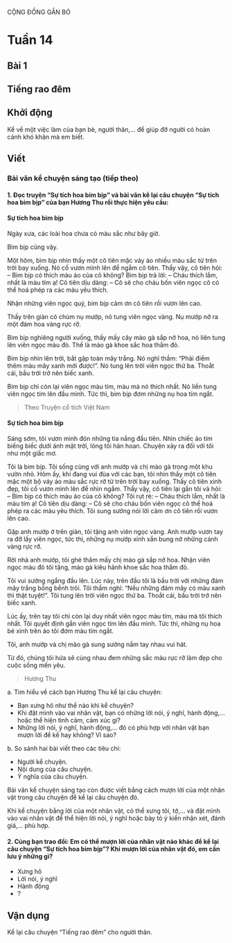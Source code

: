 CỘNG ĐỒNG GẮN BÓ

# Tuần 14
## Bài 1
## Tiếng rao đêm

## Khởi động

Kể về một việc làm của bạn bè, người thân,... để giúp đỡ người có hoàn cảnh khó khăn mà em biết.

## Viết

### Bài văn kể chuyện sáng tạo (tiếp theo)

#### 1. Đọc truyện “Sự tích hoa bim bịp” và bài văn kể lại câu chuyện “Sự tích hoa bim bịp” của bạn Hương Thu rồi thực hiện yêu cầu:

#### Sự tích hoa bìm bịp

Ngày xưa, các loài hoa chưa có màu sắc như bây giờ.

Bìm bịp cũng vậy.

Một hôm, bìm bịp nhìn thấy một cô tiên mặc váy áo nhiều màu sắc từ trên trời bay xuống. Nó cố vươn mình lên để ngắm cô tiên. Thấy vậy, cô tiên hỏi:
– Bim bịp có thích màu áo của cô không?
Bim bịp trả lời:
– Cháu thích lắm, nhất là màu tím ạ!
Cô tiên dịu dàng:
– Cô sẽ cho cháu bốn viên ngọc cô có thể hoá phép ra các màu yêu thích.

Nhận những viên ngọc quý, bim bịp cảm ơn cô tiên rồi vươn lên cao.

Thấy trên giàn có chùm nụ mướp, nó tung viên ngọc vàng. Nụ mướp nở ra một đám hoa vàng rực rỡ.

Bim bịp nghiêng người xuống, thấy mấy cây mào gà sắp nở hoa, nó liên tung lên viên ngọc màu đỏ. Thế là mào gà khoe sắc hoa thắm đỏ.

Bim bịp nhìn lên trời, bắt gặp toàn mây trắng. Nó nghĩ thầm: “Phải điểm thêm màu mây xanh mới được!”. Nó tung lên trời viên ngọc thứ ba. Thoắt cái, bầu trời trở nên biếc xanh.

Bim bịp chỉ còn lại viên ngọc màu tím, màu mà nó thích nhất. Nó liền tung viên ngọc tím lên đầu mình. Tức thì, bim bịp đơm những nụ hoa tím ngắt.
> Theo Truyện cổ tích Việt Nam

#### Sự tích hoa bim bịp

Sáng sớm, tôi vươn mình đón những tia nắng đầu tiên. Nhìn chiếc áo tím biếng biếc dưới ánh mặt trời, lòng tôi hân hoan. Chuyện xảy ra đối với tôi như một giấc mơ.

Tôi là bim bịp. Tôi sống cùng với anh mướp và chị mào gà trong một khu vườn nhỏ. Hôm ấy, khi đang vui đùa với các bạn, tôi nhìn thấy một cô tiên mặc một bộ váy áo màu sắc rực rỡ từ trên trời bay xuống. Thấy cô tiên xinh đẹp, tôi cố vươn mình lên để nhìn ngắm. Thấy vậy, cô tiên lại gần tôi và hỏi:
– Bim bịp có thích màu áo của cô không?
Tôi rụt rè:
– Cháu thích lắm, nhất là màu tím ạ!
Cô tiên dịu dàng:
– Cô sẽ cho cháu bốn viên ngọc cô thể hoá phép ra các màu yêu thích.
Tôi sung sướng nói lời cảm ơn cô tiên rồi vươn lên cao.

Gặp anh mướp ở trên giàn, tôi tặng anh viên ngọc vàng. Anh mướp vươn tay ra đỡ lấy viên ngọc, tức thì, những nụ mướp xinh xắn bung nở những cánh vàng rực rỡ.

Rời nhà anh mướp, tôi ghé thăm mấy chị mào gà sắp nở hoa. Nhận viên ngọc màu đỏ tôi tặng, mào gà kiêu hãnh khoe sắc hoa thắm đỏ.

Tôi vui sướng ngẩng đầu lên. Lúc này, trên đầu tôi là bầu trời với những đám mây trắng bồng bềnh trôi. Tôi thầm nghĩ: “Nếu những đám mây có màu xanh thì thật tuyệt!”. Tôi tung lên trời viên ngọc thứ ba. Thoắt cái, bầu trời trở nên biếc xanh.

Lúc ấy, trên tay tôi chỉ còn lại duy nhất viên ngọc màu tím, màu mà tôi thích nhất. Tôi quyết định gắn viên ngọc tím lên đầu mình. Tức thì, những nụ hoa bé xinh trên áo tôi đơm màu tím ngắt.

Tôi, anh mướp và chị mào gà sung sướng nắm tay nhau vui hát.

Từ đó, chúng tôi hứa sẽ cùng nhau đem những sắc màu rực rỡ làm đẹp cho cuộc sống mến yêu.
> Hương Thu

a. Tìm hiểu về cách bạn Hương Thu kể lại câu chuyện:
- Bạn xưng hô như thế nào khi kể chuyện?
- Khi đặt mình vào vai nhân vật, bạn có những lời nói, ý nghĩ, hành động,... hoặc thể hiện tình cảm, cảm xúc gì?
- Những lời nói, ý nghĩ, hành động,... đó có phù hợp với nhân vật bạn mượn lời để kể hay không? Vì sao?

b. So sánh hai bài viết theo các tiêu chí:
- Người kể chuyện.
- Nội dung của câu chuyện.
- Ý nghĩa của câu chuyện.

Bài văn kể chuyện sáng tạo còn được viết bằng cách mượn lời của một nhân vật trong câu chuyện để kể lại câu chuyện đó.

Khi kể chuyện bằng lời của một nhân vật, có thể xưng tôi, tớ,... và đặt mình vào vai nhân vật để thể hiện lời nói, ý nghĩ hoặc bày tỏ ý kiến nhận xét, đánh giá,... phù hợp.

#### 2. Cùng bạn trao đổi: Em có thể mượn lời của nhân vật nào khác để kể lại câu chuyện “Sự tích hoa bim bịp”? Khi mượn lời của nhân vật đó, em cần lưu ý những gì?

- Xưng hô
- Lời nói, ý nghĩ
- Hành động
- ?

## Vận dụng

Kể lại câu chuyện “Tiếng rao đêm” cho người thân.
